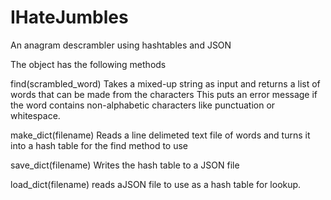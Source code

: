 # IHateJumbles
An anagram descrambler using hashtables and JSON

The object has the following methods

find(scrambled_word)
Takes a mixed-up string as input and returns a list of words that can be made from the characters
This puts an error message if the word contains non-alphabetic characters like punctuation or whitespace.

make_dict(filename)
Reads a line delimeted text file of words and turns it into a hash table for the find method to use

save_dict(filename)
Writes the hash table to a JSON file

load_dict(filename)
reads aJSON file to use as a hash table for lookup.
